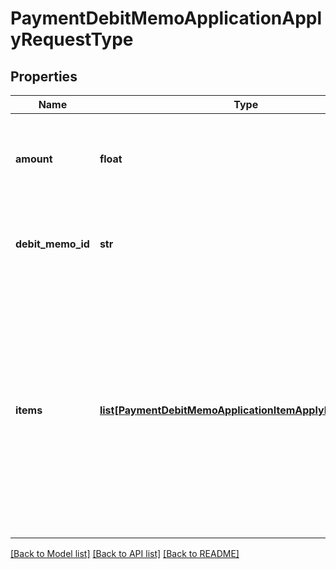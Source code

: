 # PaymentDebitMemoApplicationApplyRequestType

## Properties
Name | Type | Description | Notes
------------ | ------------- | ------------- | -------------
**amount** | **float** | The amount that is applied from the payment to the debit memo.  | 
**debit_memo_id** | **str** | The unique ID of the debit memo that the payment is applied to.  | [optional] 
**items** | [**list[PaymentDebitMemoApplicationItemApplyRequestType]**](PaymentDebitMemoApplicationItemApplyRequestType.md) | Container for debit memo items.  **Note:** The Invoice Item Settlement feature is in **Limited Availability**. If you wish to have access to the feature, submit a request at [Zuora Global Support](http://support.zuora.com/).  | [optional] 

[[Back to Model list]](../README.md#documentation-for-models) [[Back to API list]](../README.md#documentation-for-api-endpoints) [[Back to README]](../README.md)


